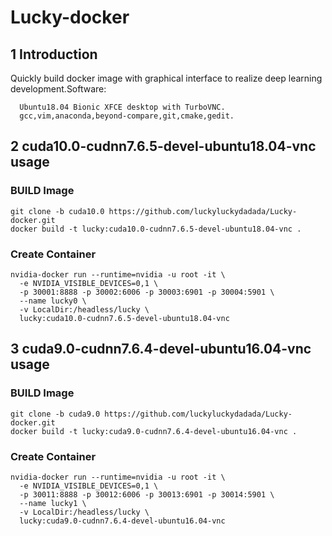 # Lucky-docker
## 1 Introduction
Quickly build docker image with graphical interface to realize deep learning development.Software:
```
  Ubuntu18.04 Bionic XFCE desktop with TurboVNC.
  gcc,vim,anaconda,beyond-compare,git,cmake,gedit.
```
## 2 cuda10.0-cudnn7.6.5-devel-ubuntu18.04-vnc usage
### BUILD Image
```
git clone -b cuda10.0 https://github.com/luckyluckydadada/Lucky-docker.git
docker build -t lucky:cuda10.0-cudnn7.6.5-devel-ubuntu18.04-vnc .
```
### Create Container
```
nvidia-docker run --runtime=nvidia -u root -it \
  -e NVIDIA_VISIBLE_DEVICES=0,1 \
  -p 30001:8888 -p 30002:6006 -p 30003:6901 -p 30004:5901 \ 
  --name lucky0 \
  -v LocalDir:/headless/lucky \
  lucky:cuda10.0-cudnn7.6.5-devel-ubuntu18.04-vnc 
```
## 3 cuda9.0-cudnn7.6.4-devel-ubuntu16.04-vnc usage
### BUILD Image
```
git clone -b cuda9.0 https://github.com/luckyluckydadada/Lucky-docker.git
docker build -t lucky:cuda9.0-cudnn7.6.4-devel-ubuntu16.04-vnc .
```
### Create Container
```
nvidia-docker run --runtime=nvidia -u root -it \
  -e NVIDIA_VISIBLE_DEVICES=0,1 \
  -p 30011:8888 -p 30012:6006 -p 30013:6901 -p 30014:5901 \ 
  --name lucky1 \
  -v LocalDir:/headless/lucky \
  lucky:cuda9.0-cudnn7.6.4-devel-ubuntu16.04-vnc
```

